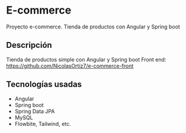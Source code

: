 # E-commerce
Proyecto e-commerce. Tienda de productos con Angular y Spring boot

## Descripción

Tienda de productos simple con Angular y Spring boot
Front end: https://github.com/NicolasOrtiz7/e-commerce-front

## Tecnologías usadas

- Angular
- Spring boot
- Spring Data JPA
- MySQL
- Flowbite, Tailwind, etc.

